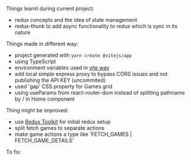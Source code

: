 Things learnt during current project:

- redux concepts and the idea of state management
- redux-thunk to add async functionality to redux which is sync in its nature

Things made in different way:

- project generated with `yarn create @vitejs/app`
- using TypeScript
- environment variables used in [vite way](https://vitejs.dev/guide/env-and-mode.html)
- add local simple express proxy to bypass CORS issues and not publishing the API KEY (uncommited)
- used 'gap' CSS property for Games grid
- using useParams from react-router-dom instead of splitting pathname by / in Home component

Thing might be improved:

- use [Redux Toolkit](https://redux-toolkit.js.org/) for initial redux setup
- split fetch games to separate actions
- make game actions a type like 'FETCH_GAMES | FETCH_GAME_DETAILS'

To fix:
